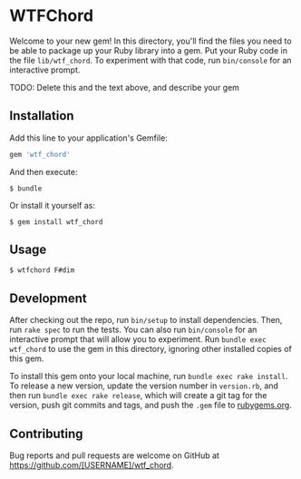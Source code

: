 # WTFChord

Welcome to your new gem! In this directory, you'll find the files you need to be able to package up your Ruby library into a gem. Put your Ruby code in the file `lib/wtf_chord`. To experiment with that code, run `bin/console` for an interactive prompt.

TODO: Delete this and the text above, and describe your gem

## Installation

Add this line to your application's Gemfile:

```ruby
gem 'wtf_chord'
```

And then execute:

    $ bundle

Or install it yourself as:

    $ gem install wtf_chord

## Usage

    $ wtfchord F#dim

## Development

After checking out the repo, run `bin/setup` to install dependencies. Then, run `rake spec` to run the tests. You can also run `bin/console` for an interactive prompt that will allow you to experiment. Run `bundle exec wtf_chord` to use the gem in this directory, ignoring other installed copies of this gem.

To install this gem onto your local machine, run `bundle exec rake install`. To release a new version, update the version number in `version.rb`, and then run `bundle exec rake release`, which will create a git tag for the version, push git commits and tags, and push the `.gem` file to [rubygems.org](https://rubygems.org).

## Contributing

Bug reports and pull requests are welcome on GitHub at https://github.com/[USERNAME]/wtf_chord.

